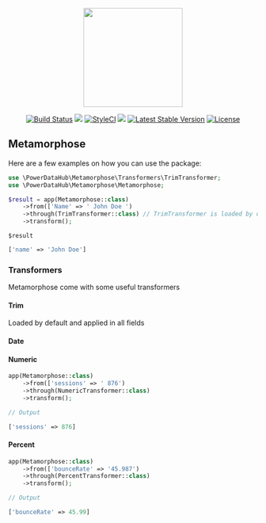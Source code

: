 <p align="center">
    <img width="200" src="https://i.pinimg.com/originals/e0/77/ec/e077ec8846b6cebb114bac4eb63d374e.png">
</p>
<p align="center">
    <a href='https://semaphoreci.com/edbizarro/metamorphose'> <img src='https://semaphoreci.com/api/v1/edbizarro/metamorphose/branches/master/badge.svg' alt='Build Status'></a>
    <a href="https://codeclimate.com/github/edbizarro/metamorphose/test_coverage"><img src="https://api.codeclimate.com/v1/badges/25524f733a23fb514c5c/test_coverage" /></a>
  <a href="https://styleci.io/repos/129276226"><img src="https://styleci.io/repos/129276226/shield?branch=master" alt="StyleCI"></a>  
  <a href="https://codeclimate.com/github/edbizarro/metamorphose/maintainability"><img src="https://api.codeclimate.com/v1/badges/25524f733a23fb514c5c/maintainability" /></a>
  <a href="https://packagist.org/packages/power-data-hub/metamorphose"><img src="https://poser.pugx.org/power-data-hub/metamorphose/v/stable.svg" alt="Latest Stable Version"></a>
  <a href="https://packagist.org/packages/power-data-hub/metamorphose"><img src="https://poser.pugx.org/power-data-hub/metamorphose/license.svg" alt="License"></a>
</p>
<p align="center">
  <h2>Metamorphose</h2>
</p>

Here are a few examples on how you can use the package:

```php
use \PowerDataHub\Metamorphose\Transformers\TrimTransformer;
use \PowerDataHub\Metamorphose\Metamorphose;

$result = app(Metamorphose::class)
    ->from(['Name' => ' John Doe ')
    ->through(TrimTransformer::class) // TrimTransformer is loaded by default, you can safely omit this line
    ->transform();
```

`$result`

```php
['name' => 'John Doe']
```

### Transformers

Metamorphose come with some useful transformers

#### Trim
Loaded by default and applied in all fields

#### Date

#### Numeric

```php
app(Metamorphose::class)
    ->from(['sessions' => ' 876')
    ->through(NumericTransformer::class)
    ->transform();

// Output

['sessions' => 876]
```

#### Percent 

```php
app(Metamorphose::class)
    ->from(['bounceRate' => '45.987')
    ->through(PercentTransformer::class)
    ->transform();

// Output

['bounceRate' => 45.99]
```
